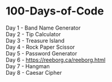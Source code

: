 # 100-Days-of-Code

Day 1 - Band Name Generator\
Day 2 - Tip Calculator\
Day 3 - Treasure Island\
Day 4 - Rock Paper Scissor\
Day 5 - Password Generator\
Day 6 - https://reeborg.ca/reeborg.html \
Day 7 - Hangman\
Day 8 - Caesar Cipher
